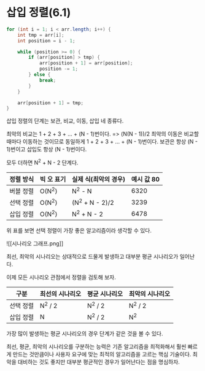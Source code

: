 # 삽입 정렬(6.1)

```java
for (int i = 1; i < arr.length; i++) {
	int tmp = arr[i];
	int position = i - 1;

	while (position >= 0) {
		if (arr[position] > tmp) {
			arr[position + 1] = arr[position];
			position -= 1;
		} else {
			break;
		}
	}

	arr[position + 1] = tmp;
}
```

삽입 정렬의 단계는 보관, 비교, 이동, 삽입 네 종류다.

최악의 비교는 1 + 2 + 3 + ... + (N - 1)번이다. => (N(N - 1))/2
최악의 이동은 비교할 때마다 이동하는 것이므로 동일하게 1 + 2 + 3 + ... + (N - 1)번이다.
보관은 항상 (N - 1)번이고
삽입도 항상 (N - 1)번이다.

모두 더하면 N<sup>2</sup> + N - 2 단계다.

| 정렬 방식 | 빅 오 표기           | 실제 식(최악의 경우)              | 예시 값 80 |
| ----- | ---------------- | ------------------------- | ------- |
| 버블 정렬 | O(N<sup>2</sup>) | N<sup>2</sup> - N         | 6320    |
| 선택 정렬 | O(N<sup>2</sup>) | (N<sup>2</sup> + N - 2)/2 | 3239    |
| 삽입 정렬 | O(N<sup>2</sup>) | N<sup>2</sup> + N - 2     | 6478    |
위 표를 보면 선택 정렬이 가장 좋은 알고리즘이라 생각할 수 있다.

![[시나리오 그래프.png]]

최선, 최악의 시나리오는 상대적으로 드물게 발생하고 대부분 평균 시나리오가 일어난다.

이제 모든 시나리오 관점에서 정렬을 검토해 보자.

| 구분    | 최선의 시나리오          | 평균 시나리오           | 최악의 시나리오          |
| ----- | ----------------- | ----------------- | ----------------- |
| 선택 정렬 | N<sup>2</sup> / 2 | N<sup>2</sup> / 2 | N<sup>2</sup> / 2 |
| 삽입 정렬 | N                 | N<sup>2</sup> / 2 | N<sup>2</sup>     |
가장 많이 발생하는 평균 시나리오의 경우 단계가 같은 것을 볼 수 있다.

최선, 평균, 최악의 시나리오를 구분하는 능력은 기존 알고리즘을 최적화해서 훨씬 빠르게 만드는 것만큼이나 사용자 요구에 맞는 최적의 알고리즘을 고르는 핵심 기술이다. 최악을 대비하는 것도 좋지만 대부분 평균적인 경우가 일어난다는 점을 명심하자.


